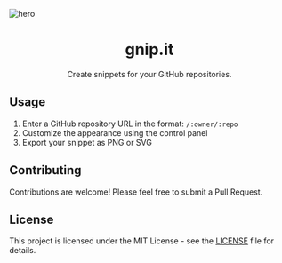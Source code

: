 ![hero](https://www.gnip.it/api/og?owner=niikeec&repo=gnip)

<h1 align="center">gnip.it</h1>
<p align="center">Create snippets for your GitHub repositories.</p>

## Usage

1. Enter a GitHub repository URL in the format: `/:owner/:repo`
2. Customize the appearance using the control panel
3. Export your snippet as PNG or SVG

## Contributing

Contributions are welcome! Please feel free to submit a Pull Request.

## License

This project is licensed under the MIT License - see the [LICENSE](LICENSE) file for details.
